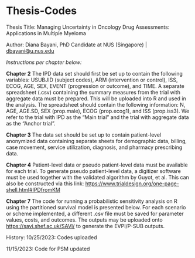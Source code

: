 # Thesis-Codes

Thesis Title: Managing Uncertainty in Oncology Drug Assessments: Applications in Multiple Myeloma

Author: Diana Bayani, PhD Candidate at NUS (Singapore) | dbayani@u.nus.edu


_Instructions per chapter below:_


**Chapter 2**
The IPD data set should first be set up to contain the following variables: USUBJID (subject codes), ARM (intervention or control), ISS, ECOG, AGE, SEX, EVENT (progression or outcome), and TIME. A separate spreadsheet (.csv) containing the summary measures from the trial with aggregate data must be prepared. This will be uploaded into R and used in the analysis. The spreadsheet should contain the following information: N, AGE, AGE.SD, SEX (prop.male), ECOG (prop.ecog1), and ISS (prop.iss3). We refer to the trial with IPD as the “Main trial” and the trial with aggregate data as the “Anchor trial”.


**Chapter 3**
The data set should be set up to contain patient-level anonymized data containing separate sheets for demographic data, billing, case movement, service utilization, diagnosis, and pharmacy prescribing data. 


**Chapter 4**
Patient-level data or pseudo patient-level data must be available for each trial. To generate pseudo patient-level data, a digitizer software must be used together with the validated algorithm by Guyot, et al. This can also be constructed via this link: https://www.trialdesign.org/one-page-shell.html#IPDfromKM


**Chapter 7**
The code for running a probabilistic sensitivity analysis on R using the partitioned survival model is presented below. For each scenario or scheme implemented, a different .csv file must be saved for parameter values, costs, and outcomes. The outputs may be uploaded onto https://savi.shef.ac.uk/SAVI/ to generate the EVPI/P-SUB outputs.


History:
10/25/2023: Codes uploaded

11/15/2023: Code for PSM updated
